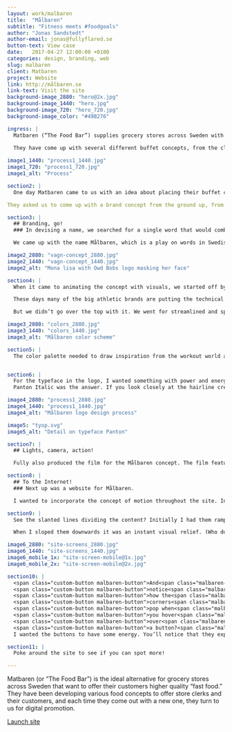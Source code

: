 ```yaml
---
layout: work/malbaren
title:  "Målbaren"
subtitle: "Fitness meets #foodgoals"
author: "Jonas Sandstedt"
author-email: jonas@fullyflared.se
button-text: View case
date:   2017-04-27 12:00:00 +0100
categories: design, branding, web
slug: malbaren
client: Matbaren
project: Website
link: http://målbaren.se
link-text: Visit the site
background-image_2880: "hero@2x.jpg"
background-image_1440: "hero.jpg"
background-image_720: "hero_720.jpg"
background-image_color: "#49B276"

ingress: |
  Matbaren (“The Food Bar”) supplies grocery stores across Sweden with nifty buffet carts, so customers can assemble their own  to-go meal on the fly. 
  
  They have come up with several different buffet concepts, from the classic salad bar to haute cuisine. 

image1_1440: "process1_1440.jpg"
image1_720: "process1_720.jpg"
image1_alt: "Process"

section2: |
  One day Matbaren came to us with an idea about placing their buffet carts in gyms and sport facilities. These would be stocked with extra healthy food suited to fitness and nutrition goals. 

They asked us to come up with a brand concept from the ground up, from a name and tagline to a graphic toolkit. And of course, a website and everything on it.

section3: |
  ## Branding, go!
  ### In devising a name, we searched for a single word that would combine the values of both exercise and food. It needed to be memorable and show a kinship with Matbaren’s other concepts.

  We came up with the name Målbaren, which is a play on words in Swedish, as mål means both “meal” and “goal.” The tagline, “för målmedvetna människor” means both “for determined people” and “for food conscious people.” 

image2_2880: "vagn-concept_2880.jpg"
image2_1440: "vagn-concept_1440.jpg"
image2_alt: "Mona lisa with Owd Bobs logo masking her face"

section4: |
  When it came to animating the concept with visuals, we started off by thinking about the food cart as a design element in the space around it. It needed to be a natural part of its athletic environment, yet still make a graphic impact.

  These days many of the big athletic brands are putting the technical aspects of their products front and center, which lends itself to a futuristic, fast-paced feel. We thought it would be interesting to apply this approach to a food concept. So we did.

  But we didn’t go over the top with it. We went for streamlined and sporty with subtle details. 

image3_2880: "colors_2880.jpg"
image3_1440: "colors_1440.jpg"
image3_alt: "Målbaren color scheme"

section5: |
  The color palette needed to draw inspiration from the workout world as well as look good on the web next to food images (we weren’t feeling neon, for example). I settled on this green as a primary color, as it has an energizing blue tone to it. 


section6: |
  For the typeface in the logo, I wanted something with power and energy, and with an anatomical feel if I could find it. I decided quite quickly it should be in italic, which gives the impression of forward-moving speed. And in bold too, for all the obvious reasons. 
  Panton Italic was the answer. If you look closely at the hairline creases in the M, A, and N it looks somewhat like flexed muscles. 

image4_2880: "process1_2880.jpg"
image4_1440: "process1_1440.jpg"
image4_alt: "Målbaren logo design process"

image5: "tyop.svg"
image5_alt: "Detail on typeface Panton"

section7: |
  ## Lights, camera, action!

  Fully also produced the film for the Målbaren concept. The film features Sweden’s beloved Olympic athlete Sanna Kallur as well as renowned chef Gustav Tradgårdh. Each in their natural habitats of course (training grounds and the kitchen, respectively). The visual fusion of athleticism and the culinary arts underscored the message of Målbaren perfectly: nutritious, delicious food and fitness goals are made for each other.

section8: |
  ## To the Internet!
  ### Next up was a website for Målbaren.

  I wanted to incorporate the concept of motion throughout the site. In subtle ways, though. Even in symbolic, non-moving ways. 

section9: |
  See the slanted lines dividing the content? Initially I had them ramping up from left to right, like the incline you’d face on a good workout. But it actually ended up being visually exhausting to look at. It triggered the sensation of an uphill trudge. 

  When I sloped them downwards it was an instant visual relief. (Who doesn’t love the downhill?) It also fit better with the idea that Målbaren’s food is quick and easy.

image6_2880: "site-screens_2880.jpg"
image6_1440: "site-screens_1440.jpg"
image6_mobile_1x: "site-screen-mobile@1x.jpg"
image6_mobile_2x: "site-screen-mobile@2x.jpg"

section10: |
  <span class="custom-button malbaren-button">And<span class="malbaren-button__decoration"></span><span class="malbaren-button__decoration"></span><span class="malbaren-button__decoration"></span><span class="malbaren-button__decoration"></span></span>
  <span class="custom-button malbaren-button">notice<span class="malbaren-button__decoration"></span><span class="malbaren-button__decoration"></span><span class="malbaren-button__decoration"></span><span class="malbaren-button__decoration"></span></span>
  <span class="custom-button malbaren-button">how the<span class="malbaren-button__decoration"></span><span class="malbaren-button__decoration"></span><span class="malbaren-button__decoration"></span><span class="malbaren-button__decoration"></span></span>
  <span class="custom-button malbaren-button">corners<span class="malbaren-button__decoration"></span><span class="malbaren-button__decoration"></span><span class="malbaren-button__decoration"></span><span class="malbaren-button__decoration"></span></span>
  <span class="custom-button malbaren-button">pop when<span class="malbaren-button__decoration"></span><span class="malbaren-button__decoration"></span><span class="malbaren-button__decoration"></span><span class="malbaren-button__decoration"></span></span>
  <span class="custom-button malbaren-button">you hover<span class="malbaren-button__decoration"></span><span class="malbaren-button__decoration"></span><span class="malbaren-button__decoration"></span><span class="malbaren-button__decoration"></span></span>
  <span class="custom-button malbaren-button">over<span class="malbaren-button__decoration"></span><span class="malbaren-button__decoration"></span><span class="malbaren-button__decoration"></span><span class="malbaren-button__decoration"></span></span>
  <span class="custom-button malbaren-button">a button?<span class="malbaren-button__decoration"></span><span class="malbaren-button__decoration"></span><span class="malbaren-button__decoration"></span><span class="malbaren-button__decoration"></span></span><br>
  I wanted the buttons to have some energy. You’ll notice that they expand with a bit of a reverberating bounce at the end. It’s hardly noticeable but it makes a significant difference. It’s like a little punch.

section11: |
  Poke around the site to see if you can spot more!  

---
```


Matbaren (or “The Food Bar”) is the ideal alternative for grocery stores across Sweden that want to offer their customers higher quality “fast food.” They have been developing various food concepts to offer store clerks and their customers, and each time they come out with a new one, they turn to us for digital promotion.

[Launch site][case-link]

[case-link]: http://fullystudios.se

